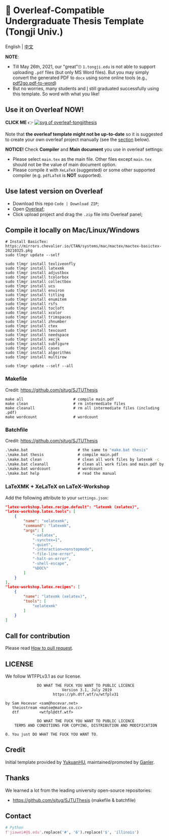 # :page_facing_up: Overleaf-Compatible Undergraduate Thesis Template (Tongji Univ.)

English | [中文](README.md)

**NOTE**:

* Till May 26th, 2021, our "great"🙄 `1.tongji.edu` is not able to support uploading `.pdf` files (but only MS Word files). But you may simply convert the generated PDF to `docx` using some online tools (e.g., [pdf2go.pdf-to-word](https://www.pdf2go.com/pdf-to-word))
* But no worries, many students and [I](https://github.com/ganler) still graduated successfully using this template. So word with what you like!

## Use it on **Overleaf** NOW!

**CLICK ME** 👉 [![svg of overleaf-tongjithesis](https://img.shields.io/badge/overleaf-tongjithesis-green.svg)](https://www.overleaf.com/latex/templates/tongji-undergrad-thesis/dfdvqsmpfcgk)

Note that **the overleaf template might not be up-to-date** so it is suggested to create your own overleaf project manually (see the [section](#use-latest-version-on-overleaf) below).

**NOTICE!** Check **Compiler** and **Main document** you use in overleaf settings:

* Please select `main.tex` as the main file. Other files except `main.tex` should not be the value of main document option.
* Please compile it with `XeLaTeX` (suggested) or some other supported compiler (e.g. `pdfLaTeX` is **NOT** supported).

## Use latest version on Overleaf

* Download this repo `Code | Download ZIP`;
* Open [Overleaf](https://www.overleaf.com/);
* Click upload project and drag the `.zip` file into Overleaf panel;

## Compile it locally on Mac/Linux/Windows

```shell
# Install BasicTex: https://mirrors.chevalier.io/CTAN/systems/mac/mactex/mactex-basictex-20210325.pkg
sudo tlmgr update --self

sudo tlmgr install texliveonfly
sudo tlmgr install latexmk
sudo tlmgr install adjustbox
sudo tlmgr install tcolorbox
sudo tlmgr install collectbox
sudo tlmgr install ucs
sudo tlmgr install environ
sudo tlmgr install titling
sudo tlmgr install enumitem
sudo tlmgr install rsfs
sudo tlmgr install tocloft
sudo tlmgr install xcolor
sudo tlmgr install trimspaces
sudo tlmgr install zhnumber
sudo tlmgr install ctex
sudo tlmgr install texcount
sudo tlmgr install needspace
sudo tlmgr install xecjk
sudo tlmgr install subfigure
sudo tlmgr install cases
sudo tlmgr install algorithms
sudo tlmgr install multirow

sudo tlmgr update --self --all
```

### Makefile

Credit: https://github.com/sjtug/SJTUThesis

```shell
make all                      # compile main.pdf
make clean                    # rm intermediate files
make cleanall                 # rm all intermediate files (including .pdf)
make wordcount                # wordcount
```

### Batchfile

Credit: https://github.com/sjtug/SJTUThesis

```bat
.\make.bat                      # the same to "make.bat thesis"
.\make.bat thesis               # compile main.pdf
.\make.bat clean                # clean all work files by latexmk -c
.\make.bat cleanall             # clean all work files and main.pdf by latexmk -C
.\make.bat wordcount            # wordcount
.\make.bat help                 # read the manual
```

### LaTeXMK + XeLaTeX on LaTeX-Workshop

Add the following attribute to your `settings.json`:

```json
"latex-workshop.latex.recipe.default": "latexmk (xelatex)",
"latex-workshop.latex.tools": [
    {
        "name": "xelatexmk",
        "command": "latexmk",
        "args": [
            "-xelatex",
            "-synctex=1",
            "-quiet",
            "-interaction=nonstopmode",
            "-file-line-error",
            "-halt-on-error",
            "-shell-escape",
            "%DOC%"
        ]
    }
],
"latex-workshop.latex.recipes": [
    {
        "name": "latexmk (xelatex)",
        "tools": [
            "xelatexmk"
        ]
    }
]
```

## Call for contribution

Please read [How to pull request](CONTRIBUTING.md#how-to-pull-request).

## LICENSE

We follow WTFPLv3.1 as our license.

```text
              DO WHAT THE FUCK YOU WANT TO PUBLIC LICENCE
                         Version 3.1, July 2019
                     https://ph.dtf.wtf/u/wtfplv31

by Sam Hocevar <sam@hocevar.net>
   theiostream <matoe@matoe.co.cc>
   dtf         <wtfpl@dtf.wtf>

              DO WHAT THE FUCK YOU WANT TO PUBLIC LICENCE
    TERMS AND CONDITIONS FOR COPYING, DISTRIBUTION AND MODIFICATION

0. You just DO WHAT THE FUCK YOU WANT TO.
```

## Credit

Initial template provided by [YukuanHU](https://github.com/YukuanHu), maintained/promoted by [Ganler](https://github.com/ganler).

## Thanks

We learned a lot from the leading university open-source repositories:

* https://github.com/sjtug/SJTUThesis (makefile & batchfile)

## Contact

```python
# Python
f'jiawei#@$.edu'.replace('#', '6').replace('$', 'illinois')
```
